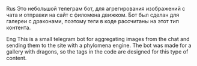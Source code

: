 Rus
Это небольшой телеграм бот, для агрегирования изображений с чата и отправки на сайт с филомена движком. Бот был сделан для галереи с драконами, поэтому теги в коде рассчитаны на этот тип контента.

Eng
This is a small telegram bot for aggregating images from the chat and sending them to the site with a phylomena engine. The bot was made for a gallery with dragons, so the tags in the code are designed for this type of content.

